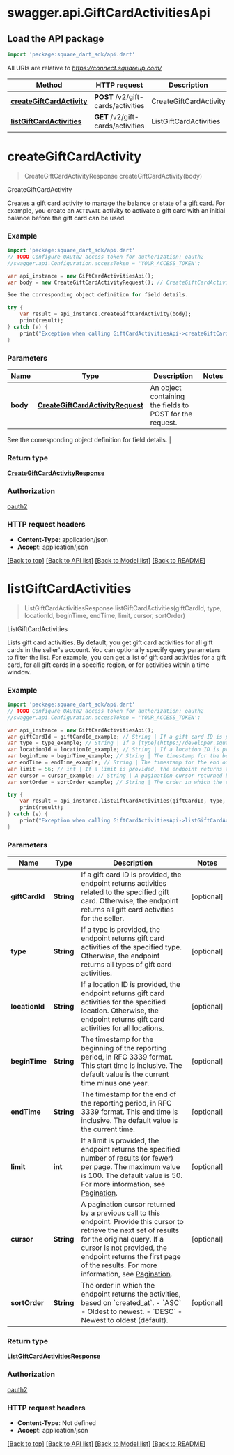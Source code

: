 # swagger.api.GiftCardActivitiesApi

## Load the API package
```dart
import 'package:square_dart_sdk/api.dart'
```

All URIs are relative to *https://connect.squareup.com/*

Method | HTTP request | Description
------------- | ------------- | -------------
[**createGiftCardActivity**](GiftCardActivitiesApi.md#createGiftCardActivity) | **POST** /v2/gift-cards/activities | CreateGiftCardActivity
[**listGiftCardActivities**](GiftCardActivitiesApi.md#listGiftCardActivities) | **GET** /v2/gift-cards/activities | ListGiftCardActivities

# **createGiftCardActivity**
> CreateGiftCardActivityResponse createGiftCardActivity(body)

CreateGiftCardActivity

Creates a gift card activity to manage the balance or state of a [gift card](https://developer.squareup.com/reference/square_2023-12-13/objects/GiftCard).  For example, you create an `ACTIVATE` activity to activate a gift card with an initial balance  before the gift card can be used.

### Example
```dart
import 'package:square_dart_sdk/api.dart'
// TODO Configure OAuth2 access token for authorization: oauth2
//swagger.api.Configuration.accessToken = 'YOUR_ACCESS_TOKEN';

var api_instance = new GiftCardActivitiesApi();
var body = new CreateGiftCardActivityRequest(); // CreateGiftCardActivityRequest | An object containing the fields to POST for the request.

See the corresponding object definition for field details.

try {
    var result = api_instance.createGiftCardActivity(body);
    print(result);
} catch (e) {
    print("Exception when calling GiftCardActivitiesApi->createGiftCardActivity: $e\n");
}
```

### Parameters

Name | Type | Description  | Notes
------------- | ------------- | ------------- | -------------
 **body** | [**CreateGiftCardActivityRequest**](CreateGiftCardActivityRequest.md)| An object containing the fields to POST for the request.

See the corresponding object definition for field details. | 

### Return type

[**CreateGiftCardActivityResponse**](CreateGiftCardActivityResponse.md)

### Authorization

[oauth2](../README.md#oauth2)

### HTTP request headers

 - **Content-Type**: application/json
 - **Accept**: application/json

[[Back to top]](#) [[Back to API list]](../README.md#documentation-for-api-endpoints) [[Back to Model list]](../README.md#documentation-for-models) [[Back to README]](../README.md)

# **listGiftCardActivities**
> ListGiftCardActivitiesResponse listGiftCardActivities(giftCardId, type, locationId, beginTime, endTime, limit, cursor, sortOrder)

ListGiftCardActivities

Lists gift card activities. By default, you get gift card activities for all gift cards in the seller's account. You can optionally specify query parameters to filter the list. For example, you can get a list of gift card activities for a gift card, for all gift cards in a specific region, or for activities within a time window.

### Example
```dart
import 'package:square_dart_sdk/api.dart'
// TODO Configure OAuth2 access token for authorization: oauth2
//swagger.api.Configuration.accessToken = 'YOUR_ACCESS_TOKEN';

var api_instance = new GiftCardActivitiesApi();
var giftCardId = giftCardId_example; // String | If a gift card ID is provided, the endpoint returns activities related  to the specified gift card. Otherwise, the endpoint returns all gift card activities for  the seller.
var type = type_example; // String | If a [type](https://developer.squareup.com/reference/square_2023-12-13/objects/GiftCardActivityType) is provided, the endpoint returns gift card activities of the specified type.  Otherwise, the endpoint returns all types of gift card activities.
var locationId = locationId_example; // String | If a location ID is provided, the endpoint returns gift card activities for the specified location.  Otherwise, the endpoint returns gift card activities for all locations.
var beginTime = beginTime_example; // String | The timestamp for the beginning of the reporting period, in RFC 3339 format. This start time is inclusive. The default value is the current time minus one year.
var endTime = endTime_example; // String | The timestamp for the end of the reporting period, in RFC 3339 format. This end time is inclusive. The default value is the current time.
var limit = 56; // int | If a limit is provided, the endpoint returns the specified number  of results (or fewer) per page. The maximum value is 100. The default value is 50. For more information, see [Pagination](https://developer.squareup.com/docs/working-with-apis/pagination).
var cursor = cursor_example; // String | A pagination cursor returned by a previous call to this endpoint. Provide this cursor to retrieve the next set of results for the original query. If a cursor is not provided, the endpoint returns the first page of the results. For more information, see [Pagination](https://developer.squareup.com/docs/working-with-apis/pagination).
var sortOrder = sortOrder_example; // String | The order in which the endpoint returns the activities, based on `created_at`. - `ASC` - Oldest to newest. - `DESC` - Newest to oldest (default).

try {
    var result = api_instance.listGiftCardActivities(giftCardId, type, locationId, beginTime, endTime, limit, cursor, sortOrder);
    print(result);
} catch (e) {
    print("Exception when calling GiftCardActivitiesApi->listGiftCardActivities: $e\n");
}
```

### Parameters

Name | Type | Description  | Notes
------------- | ------------- | ------------- | -------------
 **giftCardId** | **String**| If a gift card ID is provided, the endpoint returns activities related  to the specified gift card. Otherwise, the endpoint returns all gift card activities for  the seller. | [optional] 
 **type** | **String**| If a [type](https://developer.squareup.com/reference/square_2023-12-13/objects/GiftCardActivityType) is provided, the endpoint returns gift card activities of the specified type.  Otherwise, the endpoint returns all types of gift card activities. | [optional] 
 **locationId** | **String**| If a location ID is provided, the endpoint returns gift card activities for the specified location.  Otherwise, the endpoint returns gift card activities for all locations. | [optional] 
 **beginTime** | **String**| The timestamp for the beginning of the reporting period, in RFC 3339 format. This start time is inclusive. The default value is the current time minus one year. | [optional] 
 **endTime** | **String**| The timestamp for the end of the reporting period, in RFC 3339 format. This end time is inclusive. The default value is the current time. | [optional] 
 **limit** | **int**| If a limit is provided, the endpoint returns the specified number  of results (or fewer) per page. The maximum value is 100. The default value is 50. For more information, see [Pagination](https://developer.squareup.com/docs/working-with-apis/pagination). | [optional] 
 **cursor** | **String**| A pagination cursor returned by a previous call to this endpoint. Provide this cursor to retrieve the next set of results for the original query. If a cursor is not provided, the endpoint returns the first page of the results. For more information, see [Pagination](https://developer.squareup.com/docs/working-with-apis/pagination). | [optional] 
 **sortOrder** | **String**| The order in which the endpoint returns the activities, based on &#x60;created_at&#x60;. - &#x60;ASC&#x60; - Oldest to newest. - &#x60;DESC&#x60; - Newest to oldest (default). | [optional] 

### Return type

[**ListGiftCardActivitiesResponse**](ListGiftCardActivitiesResponse.md)

### Authorization

[oauth2](../README.md#oauth2)

### HTTP request headers

 - **Content-Type**: Not defined
 - **Accept**: application/json

[[Back to top]](#) [[Back to API list]](../README.md#documentation-for-api-endpoints) [[Back to Model list]](../README.md#documentation-for-models) [[Back to README]](../README.md)

